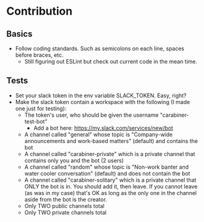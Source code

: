 # Contribution
## Basics
- Follow coding standards. Such as semicolons on each line, spaces before braces, etc.
    - Still figuring out ESLint but check out current code in the mean time.

## Tests
- Set your slack token in the env variable SLACK_TOKEN. Easy, right?
- Make the slack token contain a workspace with the following (I made one just for testing):
    - The token's user, who should be given the username "carabiner-test-bot"
        - Add a bot here: https://my.slack.com/services/new/bot
    - A channel called "general" whose topic is "Company-wide announcements and work-based matters" (default) and contains the bot
    - A channel called "carabiner-private" which is a private channel that contains only you and the bot (2 users)
    - A channel called "random" whose topic is "Non-work banter and water cooler conversation" (default) and does not contain the bot
    - A channel called "carabiner-solitary" which is a private channel that ONLY the bot is in. You should add it, then leave. If you cannot leave (as was in my case) that's OK as long as the only one in the channel aside from the bot is the creator.
    - Only TWO public channels total
    - Only TWO private channels total